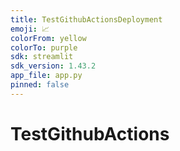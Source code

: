 ```yaml
---
title: TestGithubActionsDeployment
emoji: 📈
colorFrom: yellow
colorTo: purple
sdk: streamlit
sdk_version: 1.43.2
app_file: app.py
pinned: false
---
```


# TestGithubActions
